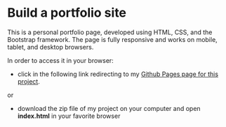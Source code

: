 # Build a portfolio site

This is a personal portfolio page, developed using HTML, CSS, and the Bootstrap framework. The page is fully responsive 
and works on mobile, tablet, and desktop browsers.

In order to access it in your browser:

* click in the following link redirecting to my [Github Pages page for this project](http://bjlaa.github.io/build-a-portfolio-site).

or

* download the zip file of my project on your computer and open **index.html** in your favorite browser
